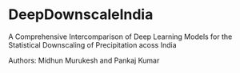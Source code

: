 # DeepDownscaleIndia
A Comprehensive Intercomparison of Deep Learning Models for the Statistical Downscaling of Precipitation acoss India

Authors: Midhun Murukesh and Pankaj Kumar

